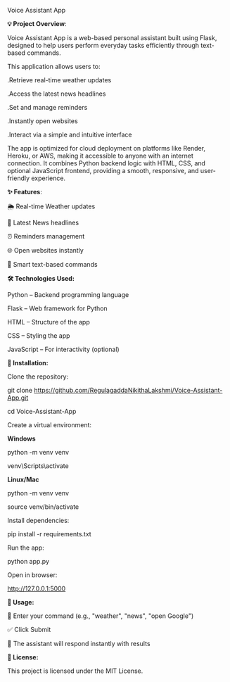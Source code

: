 Voice Assistant App


**💡 Project Overview**:

Voice Assistant App is a web-based personal assistant built using Flask, designed to help users perform everyday tasks efficiently through text-based commands.

This application allows users to:

.Retrieve real-time weather updates

.Access the latest news headlines

.Set and manage reminders

.Instantly open websites

.Interact via a simple and intuitive interface

The app is optimized for cloud deployment on platforms like Render, Heroku, or AWS, making it accessible to anyone with an internet connection.
It combines Python backend logic with HTML, CSS, and optional JavaScript frontend, providing a smooth, responsive, and user-friendly experience.

**✨ Features**:

🌦️ Real-time Weather updates

📰 Latest News headlines

⏰ Reminders management

🌐 Open websites instantly

🤖 Smart text-based commands

**🛠️ Technologies Used:**

Python – Backend programming language

Flask – Web framework for Python

HTML – Structure of the app

CSS – Styling the app

JavaScript – For interactivity (optional)

**🚀 Installation:**

Clone the repository:

git clone https://github.com/RegulagaddaNikithaLakshmi/Voice-Assistant-App.git

cd Voice-Assistant-App


Create a virtual environment:

**Windows**

python -m venv venv

venv\Scripts\activate


**Linux/Mac**

python -m venv venv

source venv/bin/activate


Install dependencies:

pip install -r requirements.txt


Run the app:

python app.py


Open in browser:

http://127.0.0.1:5000

**🎯 Usage:**

📝 Enter your command (e.g., "weather", "news", "open Google")

✅ Click Submit

🌟 The assistant will respond instantly with results

**📄 License:**

This project is licensed under the MIT License.




